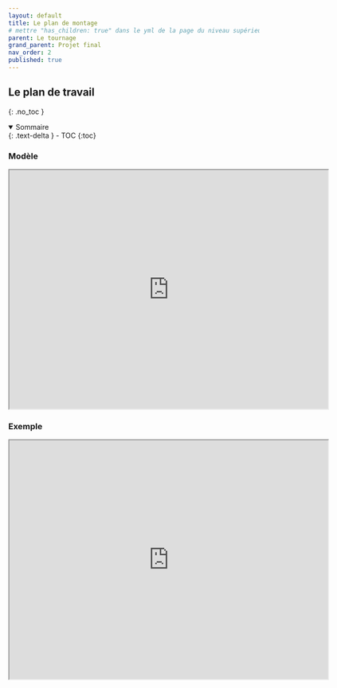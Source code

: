 ```yaml
---
layout: default
title: Le plan de montage
# mettre "has_children: true" dans le yml de la page du niveau supérieur
parent: Le tournage
grand_parent: Projet final
nav_order: 2
published: true
---
```

## Le plan de travail
{: .no_toc }

<details open markdown="block">
  <summary>
    Sommaire
  </summary>
  {: .text-delta }
- TOC
{:toc}
</details>

### Modèle

<iframe src="https://drive.google.com/file/d/1a6KQljJvuj7DNr1V1Ul3LebNlvxnvTrm/preview" width="640" height="480" allow="autoplay"></iframe>

### Exemple

<iframe src="https://drive.google.com/file/d/1aGhErFxbwa-Y71S7WFwchZIeP_Yl-pK4/preview" width="640" height="480" allow="autoplay"></iframe>